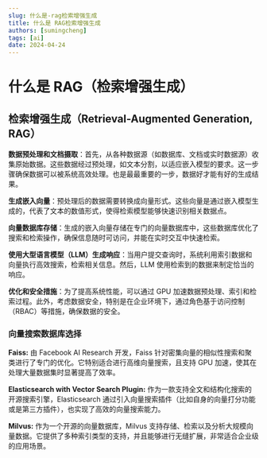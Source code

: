```yaml
---
slug: 什么是-rag检索增强生成
title: 什么是 RAG检索增强生成
authors: [sumingcheng]
tags: [ai]
date: 2024-04-24
---
```


# 什么是 RAG（检索增强生成）

## 检索增强生成（Retrieval-Augmented Generation, RAG）

**数据预处理和文档摄取**：首先，从各种数据源（如数据库、文档或实时数据源）收集原始数据。这些数据经过预处理，如文本分割，以适应嵌入模型的要求。这一步骤确保数据可以被系统高效处理。也是最最重要的一步，数据好才能有好的生成结果。

**生成嵌入向量**：预处理后的数据需要转换成向量形式。这些向量是通过嵌入模型生成的，代表了文本的数值形式，使得检索模型能够快速识别相关数据点。

**向量数据库存储**：生成的嵌入向量存储在专门的向量数据库中，这些数据库优化了搜索和检索操作，确保信息随时可访问，并能在实时交互中快速检索。

**使用大型语言模型（LLM）生成响应**：当用户提交查询时，系统利用索引数据和向量执行高效搜索，检索相关信息。然后，LLM 使用检索到的数据来制定恰当的响应。

**优化和安全措施**：为了提高系统性能，可以通过 GPU 加速数据预处理、索引和检索过程。此外，考虑数据安全，特别是在企业环境下，通过角色基于访问控制（RBAC）等措施，确保数据的安全。

### 向量搜索数据库选择

**Faiss:** 由 Facebook AI Research 开发，Faiss 针对密集向量的相似性搜索和聚类进行了专门的优化。它特别适合进行高维向量搜索，且支持 GPU 加速，使其在处理大量数据集时显著提高了效率。

**Elasticsearch with Vector Search Plugin:** 作为一款支持全文和结构化搜索的开源搜索引擎，Elasticsearch 通过引入向量搜索插件（比如自身的向量打分功能或是第三方插件），也实现了高效的向量搜索能力。

**Milvus:** 作为一个开源的向量数据库，Milvus 支持存储、检索以及分析大规模向量数据。它提供了多种索引类型的支持，并且能够进行无缝扩展，非常适合企业级的应用场景。
